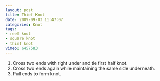 ```yaml
---
layout: post
title: Thief Knot
date: 2009-09-03 11:47:07
categories: Knot
tags:
- reef knot
- square knot
- thief knot
vimeo: 6457583
---
```


1. Cross two ends with right under and tie first half knot.
1. Cross two ends again while maintaining the same side underneath.
1. Pull ends to form knot.

